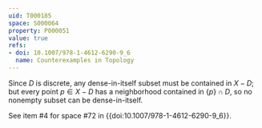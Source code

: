 ```yaml
---
uid: T000185
space: S000064
property: P000051
value: true
refs:
- doi: 10.1007/978-1-4612-6290-9_6
  name: Counterexamples in Topology
---
```


Since $D$ is discrete, any dense-in-itself subset must be contained in $X - D$; but every point $p \in X - D$ has a neighborhood contained in $\{p\} \cap D$, so no nonempty subset can be dense-in-itself.

See item #4 for space #72 in {{doi:10.1007/978-1-4612-6290-9_6}}.
